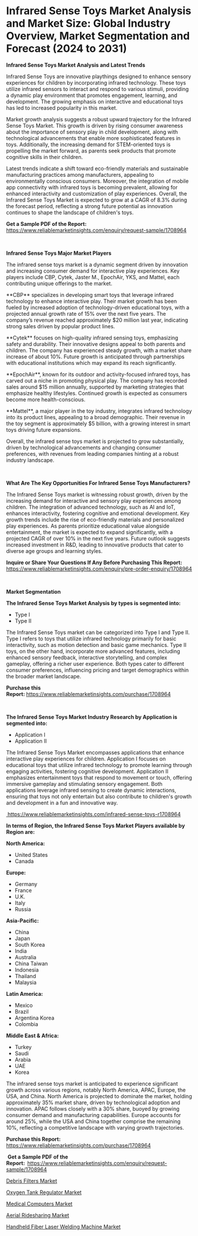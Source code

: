 <p><h1>Infrared Sense Toys Market Analysis and Market Size: Global Industry Overview, Market Segmentation and Forecast (2024 to 2031)</h1></p><p><strong>Infrared Sense Toys Market Analysis and Latest Trends</strong></p>
<p><p>Infrared Sense Toys are innovative playthings designed to enhance sensory experiences for children by incorporating infrared technology. These toys utilize infrared sensors to interact and respond to various stimuli, providing a dynamic play environment that promotes engagement, learning, and development. The growing emphasis on interactive and educational toys has led to increased popularity in this market.</p><p>Market growth analysis suggests a robust upward trajectory for the Infrared Sense Toys Market. This growth is driven by rising consumer awareness about the importance of sensory play in child development, along with technological advancements that enable more sophisticated features in toys. Additionally, the increasing demand for STEM-oriented toys is propelling the market forward, as parents seek products that promote cognitive skills in their children.</p><p>Latest trends indicate a shift toward eco-friendly materials and sustainable manufacturing practices among manufacturers, appealing to environmentally conscious consumers. Moreover, the integration of mobile app connectivity with infrared toys is becoming prevalent, allowing for enhanced interactivity and customization of play experiences. Overall, the Infrared Sense Toys Market is expected to grow at a CAGR of 8.3% during the forecast period, reflecting a strong future potential as innovation continues to shape the landscape of children's toys.</p></p>
<p><strong>Get a Sample PDF of the Report:&nbsp;</strong> <a href="https://www.reliablemarketinsights.com/enquiry/request-sample/1708964?utm_campaign=1580&utm_medium=2&utm_source=Github&utm_content=ia&utm_term=21102024&utm_id=infrared-sense-toys">https://www.reliablemarketinsights.com/enquiry/request-sample/1708964</a></p>
<p>&nbsp;</p>
<p><strong>Infrared Sense Toys Major Market Players</strong></p>
<p><p>The infrared sense toys market is a dynamic segment driven by innovation and increasing consumer demand for interactive play experiences. Key players include CBP, Cytek, Jaster M., EpochAir, YKS, and Mattel, each contributing unique offerings to the market.</p><p>**CBP** specializes in developing smart toys that leverage infrared technology to enhance interactive play. Their market growth has been fueled by increased adoption of technology-driven educational toys, with a projected annual growth rate of 15% over the next five years. The company’s revenue reached approximately $20 million last year, indicating strong sales driven by popular product lines.</p><p>**Cytek** focuses on high-quality infrared sensing toys, emphasizing safety and durability. Their innovative designs appeal to both parents and children. The company has experienced steady growth, with a market share increase of about 10%. Future growth is anticipated through partnerships with educational institutions which may expand its reach significantly.</p><p>**EpochAir**, known for its outdoor and activity-focused infrared toys, has carved out a niche in promoting physical play. The company has recorded sales around $15 million annually, supported by marketing strategies that emphasize healthy lifestyles. Continued growth is expected as consumers become more health-conscious.</p><p>**Mattel**, a major player in the toy industry, integrates infrared technology into its product lines, appealing to a broad demographic. Their revenue in the toy segment is approximately $5 billion, with a growing interest in smart toys driving future expansions.</p><p>Overall, the infrared sense toys market is projected to grow substantially, driven by technological advancements and changing consumer preferences, with revenues from leading companies hinting at a robust industry landscape.</p></p>
<p>&nbsp;</p>
<p><strong>What Are The Key Opportunities For Infrared Sense Toys Manufacturers?</strong></p>
<p><p>The Infrared Sense Toys market is witnessing robust growth, driven by the increasing demand for interactive and sensory play experiences among children. The integration of advanced technology, such as AI and IoT, enhances interactivity, fostering cognitive and emotional development. Key growth trends include the rise of eco-friendly materials and personalized play experiences. As parents prioritize educational value alongside entertainment, the market is expected to expand significantly, with a projected CAGR of over 10% in the next five years. Future outlook suggests increased investment in R&D, leading to innovative products that cater to diverse age groups and learning styles.</p></p>
<p><strong>Inquire or Share Your Questions If Any Before Purchasing This Report:</strong> <a href="https://www.reliablemarketinsights.com/enquiry/pre-order-enquiry/1708964?utm_campaign=1580&utm_medium=2&utm_source=Github&utm_content=ia&utm_term=21102024&utm_id=infrared-sense-toys">https://www.reliablemarketinsights.com/enquiry/pre-order-enquiry/1708964</a></p>
<p>&nbsp;</p>
<p><strong>Market Segmentation</strong></p>
<p><strong>The Infrared Sense Toys Market Analysis by types is segmented into:</strong></p>
<p><ul><li>Type I</li><li>Type II</li></ul></p>
<p><p>The Infrared Sense Toys market can be categorized into Type I and Type II. Type I refers to toys that utilize infrared technology primarily for basic interactivity, such as motion detection and basic game mechanics. Type II toys, on the other hand, incorporate more advanced features, including enhanced sensory feedback, interactive storytelling, and complex gameplay, offering a richer user experience. Both types cater to different consumer preferences, influencing pricing and target demographics within the broader market landscape.</p></p>
<p><strong>Purchase this Report:&nbsp;</strong><a href="https://www.reliablemarketinsights.com/purchase/1708964?utm_campaign=1580&utm_medium=2&utm_source=Github&utm_content=ia&utm_term=21102024&utm_id=infrared-sense-toys">https://www.reliablemarketinsights.com/purchase/1708964</a></p>
<p>&nbsp;</p>
<p><strong>The Infrared Sense Toys Market Industry Research by Application is segmented into:</strong></p>
<p><ul><li>Application I</li><li>Application II</li></ul></p>
<p><p>The Infrared Sense Toys Market encompasses applications that enhance interactive play experiences for children. Application I focuses on educational toys that utilize infrared technology to promote learning through engaging activities, fostering cognitive development. Application II emphasizes entertainment toys that respond to movement or touch, offering immersive gameplay and stimulating sensory engagement. Both applications leverage infrared sensing to create dynamic interactions, ensuring that toys not only entertain but also contribute to children's growth and development in a fun and innovative way.</p></p>
<p><a href="https://www.reliablemarketinsights.com/infrared-sense-toys-r1708964?utm_campaign=1580&utm_medium=2&utm_source=Github&utm_content=ia&utm_term=21102024&utm_id=infrared-sense-toys">&nbsp;https://www.reliablemarketinsights.com/infrared-sense-toys-r1708964</a></p>
<p><strong>In terms of Region, the Infrared Sense Toys Market Players available by Region are:</strong></p>
<p>
    <p> <strong> North America: </strong>
        <ul>
            <li>United States</li>
            <li>Canada</li>
        </ul>
        </p> 
    <p> <strong> Europe: </strong>
        <ul>
            <li>Germany</li>
            <li>France</li>
            <li>U.K.</li>
            <li>Italy</li>
            <li>Russia</li>
        </ul>
        </p> 
    <p> <strong> Asia-Pacific: </strong>
        <ul>
            <li>China</li>
            <li>Japan</li>
            <li>South Korea</li>
            <li>India</li>
            <li>Australia</li>
            <li>China Taiwan</li>
            <li>Indonesia</li>
            <li>Thailand</li>
            <li>Malaysia</li>
        </ul>
        </p> 
    <p> <strong> Latin America: </strong>
        <ul>
            <li>Mexico</li>
            <li>Brazil</li>
            <li>Argentina Korea</li>
            <li>Colombia</li>
        </ul>
        </p> 
    <p> <strong> Middle East & Africa: </strong>
        <ul>
            <li>Turkey</li>
            <li>Saudi</li>
            <li>Arabia</li>
            <li>UAE</li>
            <li>Korea</li>
        </ul>
    </p>
    </p>
<p><p>The infrared sense toys market is anticipated to experience significant growth across various regions, notably North America, APAC, Europe, the USA, and China. North America is projected to dominate the market, holding approximately 35% market share, driven by technological adoption and innovation. APAC follows closely with a 30% share, buoyed by growing consumer demand and manufacturing capabilities. Europe accounts for around 25%, while the USA and China together comprise the remaining 10%, reflecting a competitive landscape with varying growth trajectories.</p></p>
<p><strong>Purchase this Report: </strong><a href="https://www.reliablemarketinsights.com/purchase/1708964?utm_campaign=1580&utm_medium=2&utm_source=Github&utm_content=ia&utm_term=21102024&utm_id=infrared-sense-toys">https://www.reliablemarketinsights.com/purchase/1708964</a></p>
<p>&nbsp;<strong>Get a Sample PDF of the Report:&nbsp;&nbsp;</strong><a href="https://www.reliablemarketinsights.com/enquiry/request-sample/1708964?utm_campaign=1580&utm_medium=2&utm_source=Github&utm_content=ia&utm_term=21102024&utm_id=infrared-sense-toys">https://www.reliablemarketinsights.com/enquiry/request-sample/1708964</a></p>
<p><strong></strong></p>
<p><p><a href="https://www.linkedin.com/pulse/debris-filters-market-consolidation-impact-structure-2024-2031-oq99e?utm_campaign=1580&utm_medium=2&utm_source=Github&utm_content=ia&utm_term=21102024&utm_id=infrared-sense-toys">Debris Filters Market</a></p><p><a href="https://www.linkedin.com/pulse/oxygen-tank-regulator-market-maturity-analysis-regional-disparities-kavoc?utm_campaign=1580&utm_medium=2&utm_source=Github&utm_content=ia&utm_term=21102024&utm_id=infrared-sense-toys">Oxygen Tank Regulator Market</a></p><p><a href="https://www.linkedin.com/pulse/medical-computers-industry-analysis-report-market-size-share-yoybe?utm_campaign=1580&utm_medium=2&utm_source=Github&utm_content=ia&utm_term=21102024&utm_id=infrared-sense-toys">Medical Computers Market</a></p><p><a href="https://www.linkedin.com/pulse/aerial-ridesharing-market-refracting-trends-consumer-behaviors-nnrde?utm_campaign=1580&utm_medium=2&utm_source=Github&utm_content=ia&utm_term=21102024&utm_id=infrared-sense-toys">Aerial Ridesharing Market</a></p><p><a href="https://issuu.com/reportprime-2/docs/handheld-fiber-laser-welding-machin_69f6c4f9e59618?utm_campaign=1580&utm_medium=2&utm_source=Github&utm_content=ia&utm_term=21102024&utm_id=infrared-sense-toys">Handheld Fiber Laser Welding Machine Market</a></p></p>